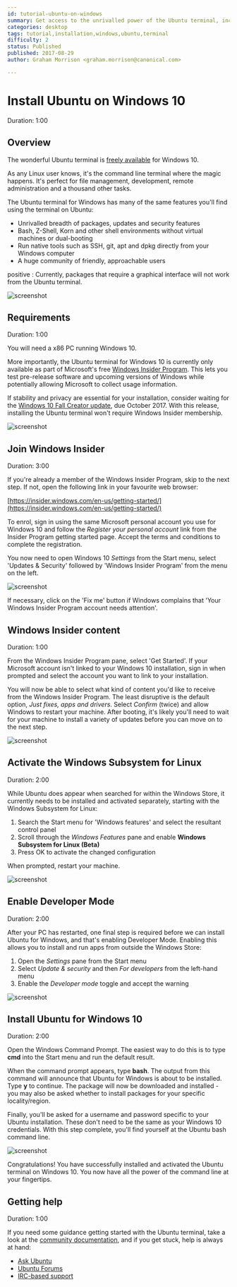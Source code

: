 ```yaml
---
id: tutorial-ubuntu-on-windows
summary: Get access to the unrivalled power of the Ubuntu terminal, including tools such as SSH, apt and vim, directly on your Windows 10 computer.
categories: desktop
tags: tutorial,installation,windows,ubuntu,terminal
difficulty: 2
status: Published
published: 2017-08-29
author: Graham Morrison <graham.morrison@canonical.com>

---
```


# Install Ubuntu on Windows 10
Duration: 1:00

## Overview

The wonderful Ubuntu terminal is [freely available][msubuntu] for Windows 10.

As any Linux user knows, it's the command line terminal where the magic happens. It's perfect for file management, development, remote administration and a thousand other tasks.

The Ubuntu terminal for Windows has many of the same features you'll find using the terminal on Ubuntu:

- Unrivalled breadth of packages, updates and security features
- Bash, Z-Shell, Korn and other shell environments without virtual machines or dual-booting
- Run native tools such as SSH, git, apt and dpkg directly from your Windows computer
- A huge community of friendly, approachable users

positive
: Currently, packages that require a graphical interface will not work from the Ubuntu terminal.

![screenshot](https://assets.ubuntu.com/v1/86b2a146-win10-ubuntu-startmenu.png)

## Requirements
Duration: 1:00

You will need a x86 PC running Windows 10.

More importantly, the Ubuntu terminal for Windows 10 is currently only available as part of Microsoft's free [Windows Insider Program][windowsinsider]. This lets you test pre-release software and upcoming versions of Windows while potentially allowing Microsoft to collect usage information.

If stability and privacy are essential for your installation, consider waiting for the [Windows 10 Fall Creator update][win10fall], due October 2017. With this release, installing the Ubuntu terminal won't require Windows Insider membership.

![screenshot](https://assets.ubuntu.com/v1/da4c0355-win10-ubuntu-insider.png)

## Join Windows Insider
Duration: 3:00

If you're already a member of the Windows Insider Program, skip to the next step. If not, open the following link in your favourite web browser:

[https://insider.windows.com/en-us/getting-started/](https://insider.windows.com/en-us/getting-started/)

To enrol, sign in using the same Microsoft personal account you use for Windows 10 and follow the *Register your personal account* link from the Insider Program getting started page. Accept the terms and conditions to complete the registration.

You now need to open Windows 10 *Settings* from the Start menu, select 'Updates & Security' followed by 'Windows Insider Program' from the menu on the left.

![screenshot](https://assets.ubuntu.com/v1/c4ad72ed-win10-ubuntu-settings.png)

If necessary, click on the 'Fix me' button if Windows complains that 'Your Windows Insider Program account needs attention'.

## Windows Insider content
Duration: 1:00

From the Windows Insider Program pane, select 'Get Started'. If your Microsoft account isn't linked to your Windows 10 installation, sign in when prompted and select the account you want to link to your installation.

You will now be able to select what kind of content you'd like to receive from the Windows Insider Program. The least disruptive is the default option, *Just fixes, apps and drivers*. Select *Confirm* (twice) and allow Windows to restart your machine. After booting, it's likely you'll need to wait for your machine to install a variety of updates before you can move on to the next step.
 
![screenshot](https://assets.ubuntu.com/v1/35588b47-win10-ubuntu-content.png) 

## Activate the Windows Subsystem for Linux
Duration: 2:00

While Ubuntu does appear when searched for within the Windows Store, it currently needs to be installed and activated separately, starting with the Windows Subsystem for Linux:

1. Search the Start menu for 'Windows features' and select the resultant control panel
1. Scroll through the *Windows Features* pane and enable **Windows Subsystem for Linux (Beta)**
1. Press OK to activate the changed configuration

When prompted, restart your machine. 

![screenshot](https://assets.ubuntu.com/v1/c18526f7-win10-ubuntu-features.png)

## Enable Developer Mode
Duration: 2:00

After your PC has restarted, one final step is required before we can install Ubuntu for Windows, and that's enabling Developer Mode. Enabling this allows you to install and run apps from outside the Windows Store:

1. Open the *Settings* pane from the Start menu
1. Select *Update & security* and then *For developers* from the left-hand menu
1. Enable the *Developer mode* toggle and accept the warning

![screenshot](https://assets.ubuntu.com/v1/89947730-win10-ubuntu-devmode.png)

## Install Ubuntu for Windows 10
Duration: 2:00

Open the Windows Command Prompt. The easiest way to do this is to type **cmd** into the Start menu and run the default result.

When the command prompt appears, type **bash**. The output from this command will announce that Ubuntu for Windows is about to be installed. Type **y** to continue. The package will now be downloaded and installed - you may also be asked whether to install packages for your specific locality/region. 

Finally, you'll be asked for a username and password specific to your Ubuntu installation. These don't need to be the same as your Windows 10 credentials. With this step complete, you'll find yourself at the Ubuntu bash command line. 

![screenshot](https://assets.ubuntu.com/v1/05a35ed8-win10-ubuntu-bash-complete.png)

Congratulations! You have successfully installed and activated the Ubuntu terminal on Windows 10. You now have all the power of the command line at your fingertips.

## Getting help
Duration: 1:00

If you need some guidance getting started with the Ubuntu terminal, take a look at the [community documentation][commdocs], and if you get stuck, help is always at hand:

* [Ask Ubuntu][askubuntu]
* [Ubuntu Forums][forums]
* [IRC-based support][ubuntuirc]

<!-- LINKS -->
[msubuntu]: https://www.microsoft.com/en-us/store/p/ubuntu/9nblggh4msv6
[getstartedcli]: https://help.ubuntu.com/community/UsingTheTerminal
[windowsinsider]: https://insider.windows.com/en-us/
[storelink]: ms-windows-store://pdp/?productid=9NBLGGH4MSV6&referrer=unistoreweb&scenario=click&webig=11a9a85f-44f0-4cf5-ac1f-d9e148f2c23b&muid=01A3F9D8DEC2605B1426F331DF03617B
[win10fall]: https://www.microsoft.com/en-us/windows/upcoming-features
[commdocs]: https://help.ubuntu.com/community/UsingTheTerminal
[askubuntu]: https://askubuntu.com/
[forums]: https://ubuntuforums.org/
[ubuntuirc]: https://wiki.ubuntu.com/IRC/ChannelList
